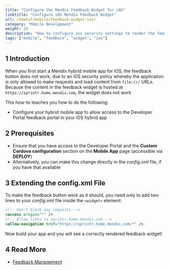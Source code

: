 ```yaml
---
title: "Configure the Mendix Feedback Widget for iOS"
linktitle: "Configure iOS Mendix Feedback Widget"
url: /howto7/mobile/feedback-widget-ios/
category: "Mobile Development"
weight: 20
description: "How to configure ios security settings to render the feedback widget's content"
tags: ["mobile", "feedback", "widget", "ios"]
---
```


## 1 Introduction

When you first start a Mendix hybrid mobile app for iOS, the feedback button does not work, due to an iOS security policy  whereby the application is only allowed to make requests and load content from `file:///` URLs. Because the content in the feedback widget is hosted at `https://sprintr.home.mendix.com`, the widget does not work 

This how-to teaches you how to do the following:

* Configure your hybrid mobile app to allow access to the Developer Portal feedback portal in your iOS hybrid app

## 2 Prerequisites

* Ensure that you have access to the Developer Portal and the **Custom Cordova configuration** section on the **Mobile App** page (accessible via **DEPLOY**)
* Alternatively, you can make this change directly in the *config.xml* file, if you have that available

## 3 Extending the config.xml File

To make the feedback button work as it should, you need only to add two lines to your *config.xml* file inside the `<widget>` element:

```xml
<!-- Don't block any requests -->
<access origin="*" />
<!-- Allow links to sprintr.home.mendix.com -->
<allow-navigation href="https://sprintr.home.mendix.com/*" />
```

Now build your app and you will see a correctly rendered feedback widget! 

## 4 Read More

* [Feedback Management](/developerportal/app-insights/feedback/)
